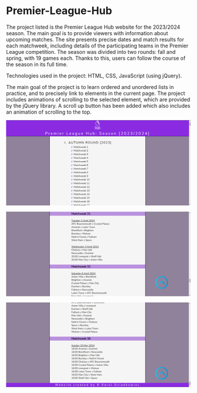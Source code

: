 # Premier-League-Hub

The project listed is the Premier League Hub website for the 2023/2024 season. The main goal is to provide viewers with information about upcoming matches. The site presents precise dates and match results for each matchweek, including details of the participating teams in the Premier League competition. The season was divided into two rounds: fall and spring, with 19 games each. Thanks to this, users can follow the course of the season in its full time.

Technologies used in the project: HTML, CSS, JavaScript (using jQuery).

The main goal of the project is to learn ordered and unordered lists in practice, and to precisely link to elements in the current page. The project includes animations of scrolling to the selected element, which are provided by the jQuery library. A scroll up button has been added which also includes an animation of scrolling to the top.

![Start page](https://github.com/karoldziadkowiec/Premier-League-Hub/blob/main/photos/1.png)

![After click](https://github.com/karoldziadkowiec/Premier-League-Hub/blob/main/photos/2.png)

![Bottom of page](https://github.com/karoldziadkowiec/Premier-League-Hub/blob/main/photos/3.png)
